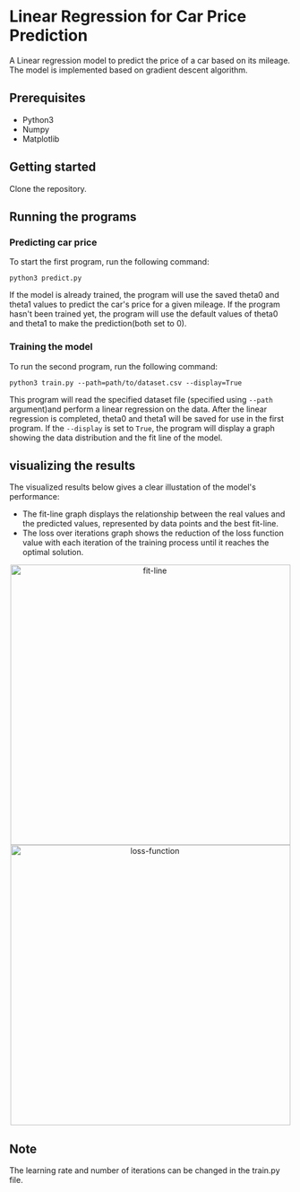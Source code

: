# Linear Regression for Car Price Prediction
A Linear regression model to predict the price of a car based on its mileage. The model is implemented based on gradient descent algorithm. 

## Prerequisites

- Python3
- Numpy
- Matplotlib

## Getting started

Clone the repository.
## Running the programs

### Predicting car price
To start the first program, run the following command:

```
python3 predict.py
```
If the model is already trained, the program will use the saved theta0 and theta1 values to predict the car's price for a given mileage. If the program hasn't been trained yet, the program will use the default values of theta0 and theta1 to make the prediction(both set to 0).
### Training the model
To run the second program, run the following command:
```
python3 train.py --path=path/to/dataset.csv --display=True
```
This program will read the specified dataset file (specified using `--path` argument)and perform a linear regression on the data. After the linear regression is completed, theta0 and theta1 will be saved for use in the first program. If the `--display` is set to `True`, the program will display a graph showing the data distribution and the fit line of the model.
## visualizing the results
The visualized results below gives a clear illustation of the model's performance: 
- The fit-line graph displays the relationship between the real values and the predicted values, represented by data points and the best fit-line.
- The loss over iterations graph shows the reduction of the loss function value with each iteration of the training process until it reaches the optimal solution.

<p align="center">
<img width="500" alt="fit-line" src="https://user-images.githubusercontent.com/52450718/217059637-634ede6d-ff69-4bef-a21f-fcd781fd92c0.png">
<img width="500" alt="loss-function" src="https://user-images.githubusercontent.com/52450718/217059656-fb16cc70-475d-4f67-9de7-7fc164e7b36d.png">
</p>

## Note
The learning rate and number of iterations can be changed in the train.py file.
